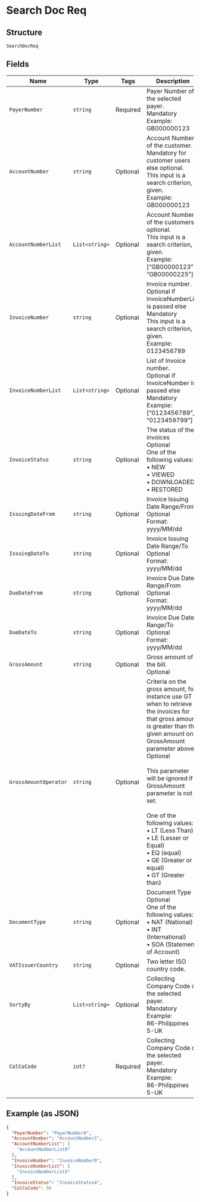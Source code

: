 
# Search Doc Req

## Structure

`SearchDocReq`

## Fields

| Name | Type | Tags | Description |
|  --- | --- | --- | --- |
| `PayerNumber` | `string` | Required | Payer Number of the selected payer.<br>Mandatory<br>Example: GB000000123 |
| `AccountNumber` | `string` | Optional | Account Number of the customer.<br>Mandatory for customer users else optional.<br>This input is a search criterion, if given.<br>Example: GB000000123 |
| `AccountNumberList` | `List<string>` | Optional | Account Number of the customers.<br>optional.<br>This input is a search criterion, if given.<br>Example: [“GB00000123”, “GB00000225”] |
| `InvoiceNumber` | `string` | Optional | Invoice number.<br>Optional if InvoiceNumberList is passed else Mandatory<br>This input is a search criterion, if given.<br>Example: 0123456789 |
| `InvoiceNumberList` | `List<string>` | Optional | List of Invoice number.<br>Optional if InvoiceNumber is passed else Mandatory<br>Example: [“0123456789”, “0123459799”] |
| `InvoiceStatus` | `string` | Optional | The status of the invoices<br>Optional<br>One of the following values:<br>•    NEW<br>•    VIEWED<br>•    DOWNLOADED<br>•    RESTORED |
| `IssuingDateFrom` | `string` | Optional | Invoice Issuing Date Range/From<br>Optional<br>Format: yyyy/MM/dd |
| `IssuingDateTo` | `string` | Optional | Invoice Issuing Date Range/To<br>Optional<br>Format: yyyy/MM/dd |
| `DueDateFrom` | `string` | Optional | Invoice Due Date Range/From<br>Optional<br>Format: yyyy/MM/dd |
| `DueDateTo` | `string` | Optional | Invoice Due Date Range/To<br>Optional<br>Format: yyyy/MM/dd |
| `GrossAmount` | `string` | Optional | Gross amount of the bill.<br>Optional |
| `GrossAmountOperator` | `string` | Optional | Criteria on the gross amount, for instance use GT when to retrieve the invoices for that gross amount is greater than the given amount on GrossAmount parameter above.<br>Optional<br><br>This parameter will be ignored if GrossAmount parameter is not set.<br><br>One of the following values:<br>•    LT (Less Than)<br>•    LE (Lesser or Equal)<br>•    EQ (equal)<br>•    GE (Greater or equal)<br>•    GT (Greater than) |
| `DocumentType` | `string` | Optional | Document Type<br>Optional<br>One of the following values:<br>•    NAT (National)<br>•    INT (International)<br>•    SOA (Statement of Account) |
| `VATIssuerCountry` | `string` | Optional | Two letter ISO country code. |
| `SortyBy` | `List<string>` | Optional | Collecting Company Code of the selected payer.<br>Mandatory<br>Example:<br>86-Philippines<br>5-UK |
| `ColCoCode` | `int?` | Required | Collecting Company Code of the selected payer.<br>Mandatory<br>Example:<br>86-Philippines<br>5-UK |

## Example (as JSON)

```json
{
  "PayerNumber": "PayerNumber0",
  "AccountNumber": "AccountNumber2",
  "AccountNumberList": [
    "AccountNumberList0"
  ],
  "InvoiceNumber": "InvoiceNumber0",
  "InvoiceNumberList": [
    "InvoiceNumberList5"
  ],
  "InvoiceStatus": "InvoiceStatus4",
  "ColCoCode": 50
}
```

